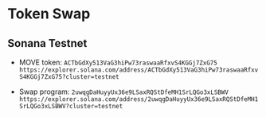 # Token Swap

## Sonana Testnet

* MOVE token: 
`ACTbGdXy513VaG3hiPw73raswaaRfxvS4KGGj7ZxG75`
`https://explorer.solana.com/address/ACTbGdXy513VaG3hiPw73raswaaRfxvS4KGGj7ZxG75?cluster=testnet`

* Swap program:
`2uwqgDaHuyyUx36e9LSaxRQStDfeMH1SrLQGo3xLSBWV`
`https://explorer.solana.com/address/2uwqgDaHuyyUx36e9LSaxRQStDfeMH1SrLQGo3xLSBWV?cluster=testnet`